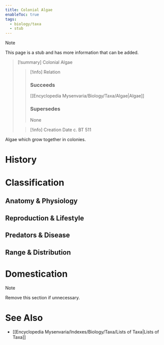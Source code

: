 ```yaml
---
title: Colonial Algae
enableToc: true
tags:
  - biology/taxa
  - stub
---
```


> [!note]
> This page is a stub and has more information that can be added.

> [!summary] Colonial Algae
> > [!info] Relation
> > ### Succeeds
> > [[Encyclopedia Mysenvaria/Biology/Taxa/Algae|Algae]]
> > ### Supersedes
> > None
>
> > [!info] Creation Date
> > c. BT 511

Algae which grow together in colonies.
# History

# Classification
## Anatomy & Physiology

## Reproduction & Lifestyle

## Predators & Disease

## Range & Distribution

# Domestication

> [!note]
> Remove this section if unnecessary.
# See Also
- [[Encyclopedia Mysenvaria/Indexes/Biology/Taxa/Lists of Taxa|Lists of Taxa]]